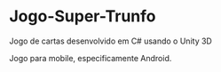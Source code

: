 # Jogo-Super-Trunfo
Jogo de cartas desenvolvido em C# usando o Unity 3D

Jogo para mobile, especificamente Android.
